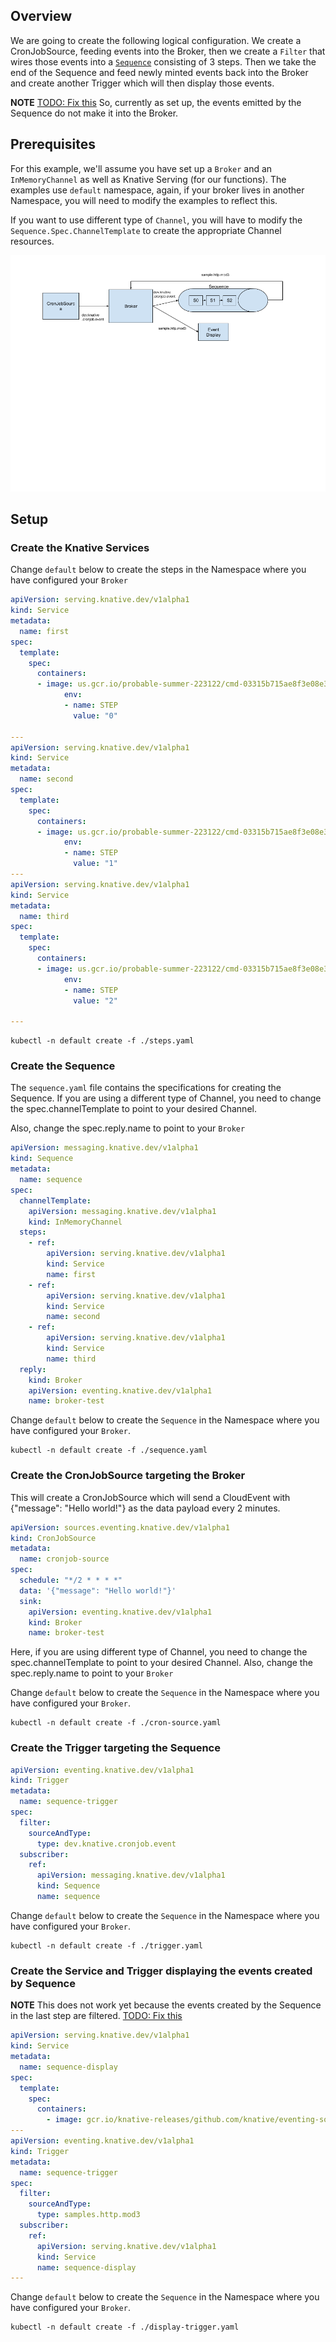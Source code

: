 ## Overview

We are going to create the following logical configuration. We create a
CronJobSource, feeding events into the Broker, then we create a `Filter` that
wires those events into a [`Sequence`](../../../sequence.md) consisting of 3
steps. Then we take the end of the Sequence and feed newly minted events back
into the Broker and create another Trigger which will then display those events.

**NOTE** [TODO: Fix this](https://github.com/knative/eventing/issues/1421) So,
currently as set up, the events emitted by the Sequence do not make it into the
Broker.

## Prerequisites

For this example, we'll assume you have set up a `Broker` and an
`InMemoryChannel` as well as Knative Serving (for our functions). The examples
use `default` namespace, again, if your broker lives in another Namespace, you
will need to modify the examples to reflect this.

If you want to use different type of `Channel`, you will have to modify the
`Sequence.Spec.ChannelTemplate` to create the appropriate Channel resources.

![Logical Configuration](./sequence-with-broker-trigger.png)

## Setup

### Create the Knative Services

Change `default` below to create the steps in the Namespace where you have
configured your `Broker`

```yaml
apiVersion: serving.knative.dev/v1alpha1
kind: Service
metadata:
  name: first
spec:
  template:
    spec:
      containers:
      - image: us.gcr.io/probable-summer-223122/cmd-03315b715ae8f3e08e3a9378df706fbb@sha256:2656f39a7fcb6afd9fc79e7a4e215d14d651dc674f38020d1d18c6f04b220700
            env:
            - name: STEP
              value: "0"

---
apiVersion: serving.knative.dev/v1alpha1
kind: Service
metadata:
  name: second
spec:
  template:
    spec:
      containers:
      - image: us.gcr.io/probable-summer-223122/cmd-03315b715ae8f3e08e3a9378df706fbb@sha256:2656f39a7fcb6afd9fc79e7a4e215d14d651dc674f38020d1d18c6f04b220700
            env:
            - name: STEP
              value: "1"
---
apiVersion: serving.knative.dev/v1alpha1
kind: Service
metadata:
  name: third
spec:
  template:
    spec:
      containers:
      - image: us.gcr.io/probable-summer-223122/cmd-03315b715ae8f3e08e3a9378df706fbb@sha256:2656f39a7fcb6afd9fc79e7a4e215d14d651dc674f38020d1d18c6f04b220700
            env:
            - name: STEP
              value: "2"

---
```

```shell
kubectl -n default create -f ./steps.yaml
```

### Create the Sequence

The `sequence.yaml` file contains the specifications for creating the Sequence.
If you are using a different type of Channel, you need to change the
spec.channelTemplate to point to your desired Channel.

Also, change the spec.reply.name to point to your `Broker`

```yaml
apiVersion: messaging.knative.dev/v1alpha1
kind: Sequence
metadata:
  name: sequence
spec:
  channelTemplate:
    apiVersion: messaging.knative.dev/v1alpha1
    kind: InMemoryChannel
  steps:
    - ref:
        apiVersion: serving.knative.dev/v1alpha1
        kind: Service
        name: first
    - ref:
        apiVersion: serving.knative.dev/v1alpha1
        kind: Service
        name: second
    - ref:
        apiVersion: serving.knative.dev/v1alpha1
        kind: Service
        name: third
  reply:
    kind: Broker
    apiVersion: eventing.knative.dev/v1alpha1
    name: broker-test
```

Change `default` below to create the `Sequence` in the Namespace where you have
configured your `Broker`.

```shell
kubectl -n default create -f ./sequence.yaml
```

### Create the CronJobSource targeting the Broker

This will create a CronJobSource which will send a CloudEvent with {"message":
"Hello world!"} as the data payload every 2 minutes.

```yaml
apiVersion: sources.eventing.knative.dev/v1alpha1
kind: CronJobSource
metadata:
  name: cronjob-source
spec:
  schedule: "*/2 * * * *"
  data: '{"message": "Hello world!"}'
  sink:
    apiVersion: eventing.knative.dev/v1alpha1
    kind: Broker
    name: broker-test
```

Here, if you are using different type of Channel, you need to change the
spec.channelTemplate to point to your desired Channel. Also, change the
spec.reply.name to point to your `Broker`

Change `default` below to create the `Sequence` in the Namespace where you have
configured your `Broker`.

```shell
kubectl -n default create -f ./cron-source.yaml
```

### Create the Trigger targeting the Sequence

```yaml
apiVersion: eventing.knative.dev/v1alpha1
kind: Trigger
metadata:
  name: sequence-trigger
spec:
  filter:
    sourceAndType:
      type: dev.knative.cronjob.event
  subscriber:
    ref:
      apiVersion: messaging.knative.dev/v1alpha1
      kind: Sequence
      name: sequence
```

Change `default` below to create the `Sequence` in the Namespace where you have
configured your `Broker`.

```shell
kubectl -n default create -f ./trigger.yaml

```

### Create the Service and Trigger displaying the events created by Sequence

**NOTE** This does not work yet because the events created by the Sequence in
the last step are filtered.
[TODO: Fix this](https://github.com/knative/eventing/issues/1421)

```yaml
apiVersion: serving.knative.dev/v1alpha1
kind: Service
metadata:
  name: sequence-display
spec:
  template:
    spec:
      containers:
        - image: gcr.io/knative-releases/github.com/knative/eventing-sources/cmd/event_display
---
apiVersion: eventing.knative.dev/v1alpha1
kind: Trigger
metadata:
  name: sequence-trigger
spec:
  filter:
    sourceAndType:
      type: samples.http.mod3
  subscriber:
    ref:
      apiVersion: serving.knative.dev/v1alpha1
      kind: Service
      name: sequence-display
---

```

Change `default` below to create the `Sequence` in the Namespace where you have
configured your `Broker`.

```shell
kubectl -n default create -f ./display-trigger.yaml
```
